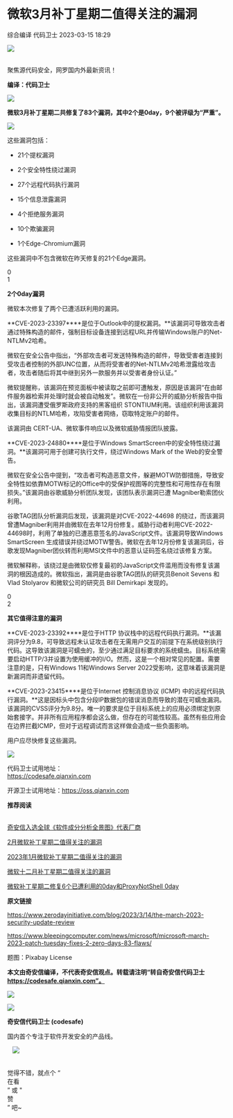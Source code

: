 #  微软3月补丁星期二值得关注的漏洞   
综合编译  代码卫士   2023-03-15 18:29  
  
![](https://mmbiz.qpic.cn/mmbiz_gif/Az5ZsrEic9ot90z9etZLlU7OTaPOdibteeibJMMmbwc29aJlDOmUicibIRoLdcuEQjtHQ2qjVtZBt0M5eVbYoQzlHiaw/640?wx_fmt=gif "")  
  
   
聚焦源代码安全，网罗国内外最新资讯！  
  
**编译：代码卫士**  
  
![](https://mmbiz.qpic.cn/mmbiz_png/oBANLWYScMSUuAFKF6tyDzwxM508ubVRlQUbNtEn0lM1tqQDlYV9CylCEWNcicLerlicZlMHe8AJyQbPpZef0T6Q/640?wx_fmt=png "")  
  
  
**微软3月补丁星期二共修复了83个漏洞，其中2个是0day，9个被评级为“严重”。**  
  
  
![](https://mmbiz.qpic.cn/mmbiz_png/oBANLWYScMSUuAFKF6tyDzwxM508ubVRHQF0fqmdkElqVZbP7xuVWhe4TgcS3AQ8X8bqa675xHypfQ53KP0Brw/640?wx_fmt=png "")  
  
  
这些漏洞包括：  
  
- 21个提权漏洞  
  
- 2个安全特性绕过漏洞  
  
- 27个远程代码执行漏洞  
  
- 15个信息泄露漏洞  
  
- 4个拒绝服务漏洞  
  
- 10个欺骗漏洞  
  
- 1个Edge-Chromium漏洞  
  
  
  
这些漏洞中不包含微软在昨天修复的21个Edge漏洞。  
  
  
0  
1  
  
**2个0day漏洞**  
  
  
  
微软本次修复了两个已遭活跃利用的漏洞。  
  
**CVE-2023-23397****是位于Outlook中的提权漏洞。**该漏洞可导致攻击者通过特殊构造的邮件，强制目标设备连接到远程URL并传输Windows账户的Net-NTLMv2哈希。  
  
微软在安全公告中指出，“外部攻击者可发送特殊构造的邮件，导致受害者连接到受攻击者控制的外部UNC位置，从而将受害者的Net-NTLMv2哈希泄露给攻击者，攻击者随后将其中继到另外一款服务并以受害者身份认证。”  
  
微软提醒称，该漏洞在预览面板中被读取之前即可遭触发，原因是该漏洞“在由邮件服务器检索并处理时就会被自动触发”。微软在一份非公开的威胁分析报告中指出，该漏洞遭受俄罗斯政府支持的黑客组织 STONTIUM利用。该组织利用该漏洞收集目标的NTLM哈希，攻陷受害者网络，窃取特定账户的邮件。  
  
该漏洞由 CERT-UA、微软事件响应以及微软威胁情报团队披露。  
  
**CVE-2023-24880****是位于Windows SmartScreen中的安全特性绕过漏洞。**该漏洞可用于创建可执行文件，绕过Windows Mark of the Web的安全警告。  
  
微软在安全公告中提到，“攻击者可构造恶意文件，躲避MOTW防御措施，导致安全特性如依靠MOTW标记的Office中的受保护视图等的完整性和可用性存在有限损失。”该漏洞由谷歌威胁分析团队发现，该团队表示漏洞已遭 Magniber勒索团伙利用。  
  
谷歌TAG团队分析漏洞后发现，该漏洞是对CVE-2022-44698 的绕过，而该漏洞曾遭Magniber利用并由微软在去年12月份修复。威胁行动者利用CVE-2022-44698时，利用了单独的已遭恶意签名的JavaScript文件。该漏洞导致Windows SmartScreen 生成错误并绕过MOTW警告。微软在去年12月份修复该漏洞后，谷歌发现Magniber团伙转而利用MSI文件中的恶意认证码签名绕过该修复方案。  
  
微软解释称，该绕过是由微软仅修复最初的JavaScript文件滥用而没有修复该漏洞的根因造成的。微软指出，漏洞是由谷歌TAG团队的研究员Benoit Sevens 和 Vlad Stolyarov 和微软公司的研究员 Bill Demirkapi 发现的。  
  
  
0  
2  
  
**其它值得注意的漏洞**  
  
  
  
**CVE-2023-23392****是位于HTTP 协议栈中的远程代码执行漏洞。**该漏洞评分为9.8，可导致远程未认证攻击者在无需用户交互的前提下在系统级别执行代码。这导致该漏洞是可蠕虫的，至少通过满足目标要求的系统蠕虫。目标系统需要启动HTTP/3并设置为使用缓冲的I/O。然而，这是一个相对常见的配置。需要注意的是，只有Windows 11和Windows Server 2022受影响，这意味着该漏洞是新漏洞而非遗留代码。  
  
**CVE-2023-23415****是位于Internet 控制消息协议 (ICMP) 中的远程代码执行漏洞。**这是因标头中包含分段IP数据包的错误消息而导致的潜在可蠕虫漏洞。该漏洞的CVSS评分为9.8分。唯一的要求是位于目标系统上的应用必须绑定到原始套接字。并非所有应用程序都会这么做，但存在的可能性较高。虽然有些应用会在边界拦截ICMP，但对于远程调试而言这样做会造成一些负面影响。  
  
用户应尽快修复这些漏洞。  
  
  
  
  
![](https://mmbiz.qpic.cn/mmbiz_png/oBANLWYScMQZeSribxs2yU1w56EMvgX9cDBCiabniazxdxtQ25cBCAd5vBJIM2sOv1khjzwwViaT0pS74U6piaiauiaGA/640?wx_fmt=png "")  
  
  
  
代码卫士试用地址：  
https://codesafe.qianxin.com  
  
开源卫士试用地址：https://oss.qianxin.com  
  
  
  
  
  
  
  
  
  
  
  
  
**推荐阅读**  
  
[](http://mp.weixin.qq.com/s?__biz=MzI2NTg4OTc5Nw==&mid=2247511052&idx=3&sn=fb116392e405ae62e6c339117fffdb59&chksm=ea949d66dde31470758b6ee8f9dbecdb67ef6c0c8af277f26b83b60dbac95748d28db787a4b4&scene=21#wechat_redirect)  
[奇安信入选全球《软件成分分析全景图》代表厂商](http://mp.weixin.qq.com/s?__biz=MzI2NTg4OTc5Nw==&mid=2247515374&idx=1&sn=8b491039bc40f1e5d4e1b29d8c95f9e7&chksm=ea948d84dde30492f8a6c9953f69dbed1f483b6bc9b4480cab641fbc69459d46bab41cdc4859&scene=21#wechat_redirect)  
  
  
[2月微软补丁星期二值得关注的漏洞](http://mp.weixin.qq.com/s?__biz=MzI2NTg4OTc5Nw==&mid=2247515565&idx=1&sn=a19e45abe5daf3f3d11405400d083ba3&chksm=ea948cc7dde305d13c962ad86e3c6b49c4ac96b5c55b91ec509aef7705a47823afe3f0e72cc8&scene=21#wechat_redirect)  
  
  
[2023年1月微软补丁星期二值得关注的漏洞](http://mp.weixin.qq.com/s?__biz=MzI2NTg4OTc5Nw==&mid=2247515248&idx=1&sn=28d28dbb9a79073c046e56073aba27c9&chksm=ea948d1adde3040c9dfe7c30e4686d86ab6e60aae8a602ebd23b3f0c1df25358a1e96f6e10b3&scene=21#wechat_redirect)  
  
  
[微软十二月补丁星期二值得关注的漏洞](http://mp.weixin.qq.com/s?__biz=MzI2NTg4OTc5Nw==&mid=2247515007&idx=1&sn=4520b8627213a3946ef7c61ab515e687&chksm=ea948a15dde30303b68bc727dcb8184fc819b4e5c32ef4a20d1b34d1d0c13249d4a138d0d5bf&scene=21#wechat_redirect)  
  
  
[微软补丁星期二修复6个已遭利用的0day和ProxyNotShell 0day](http://mp.weixin.qq.com/s?__biz=MzI2NTg4OTc5Nw==&mid=2247514441&idx=1&sn=a687462eb551d63fbb672860005a9ac6&chksm=ea948823dde30135c59d68023becb7756a805bf09a7b4194b440161543de8d40661c97ee9531&scene=21#wechat_redirect)  
  
  
  
  
**原文链接**  
  
https://www.zerodayinitiative.com/blog/2023/3/14/the-march-2023-security-update-review  
  
https://www.bleepingcomputer.com/news/microsoft/microsoft-march-2023-patch-tuesday-fixes-2-zero-days-83-flaws/  
  
  
题图：Pixabay License  
  
  
**本文由奇安信编译，不代表奇安信观点。转载请注明“转自奇安信代码卫士 https://codesafe.qianxin.com”。**  
  
  
  
  
![](https://mmbiz.qpic.cn/mmbiz_jpg/oBANLWYScMSf7nNLWrJL6dkJp7RB8Kl4zxU9ibnQjuvo4VoZ5ic9Q91K3WshWzqEybcroVEOQpgYfx1uYgwJhlFQ/640?wx_fmt=jpeg "")  
  
![](https://mmbiz.qpic.cn/mmbiz_jpg/oBANLWYScMSN5sfviaCuvYQccJZlrr64sRlvcbdWjDic9mPQ8mBBFDCKP6VibiaNE1kDVuoIOiaIVRoTjSsSftGC8gw/640?wx_fmt=jpeg "")  
  
**奇安信代码卫士 (codesafe)**  
  
国内首个专注于软件开发安全的产品线。  
  
   ![](https://mmbiz.qpic.cn/mmbiz_gif/oBANLWYScMQ5iciaeKS21icDIWSVd0M9zEhicFK0rbCJOrgpc09iaH6nvqvsIdckDfxH2K4tu9CvPJgSf7XhGHJwVyQ/640?wx_fmt=gif "")  
  
   
觉得不错，就点个 “  
在看  
” 或 "  
赞  
” 吧~  
  
